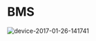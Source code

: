 # BMS

![device-2017-01-26-141741](https://cloud.githubusercontent.com/assets/25352450/22325204/08841992-e3d3-11e6-9c61-dd074f0ff98d.png)
